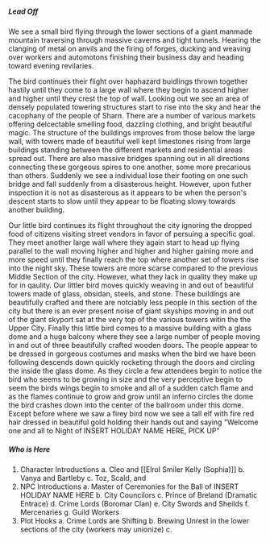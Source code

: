 ##### Lead Off
We see a small bird flying through the lower sections of a giant manmade mountain traversing through massive caverns and tight tunnels. Hearing the clanging of metal on anvils and the firing of forges, ducking and weaving over workers and automotons finishing their business day and heading toward evening revilaries. 

The bird continues their flight over haphazard buidlings thrown together hastily until they come to a large wall where they begin to ascend higher and higher until they crest the top of wall. Looking out we see an area of densely populated towering structures start to rise into the sky and hear the cacophany of the people of Sharn. There are a number of various markets offering delcectable smelling food, dazzling clothing, and bright beautiful magic. The structure of the buildings improves from those below the large wall, with towers made of beautiful well kept limestones rising from large buildings standing between the different markets and residential areas spread out. There are also massive bridges spanning out in all directions connecting these gorgeous spires to one another, some more precarious than others. Suddenly we see a individual lose their footing on one such bridge and fall suddenly from a disasterous height. However, upon futher inspection it is not as disasterous as it appears to be when the person's descent starts to slow until they appear to be floating slowy towards another building. 

Our little bird continues its flight throughout the city ignoring the dropped food of citizens visiting street vendors in favor of persuing a specific goal. They meet another large wall where they again start to head up flying parallel to the wall moving higher and higher and higher  gaining more and more speed until they finally reach the top where another set of towers rise into the night sky. These towers are more scarse compared to the previous Middle Section of the city. However, what they lack in quality they make up for in qaulity. Our littler bird moves quickly weaving in and out of beautiful towers made of glass, obsidan, steels, and stone. These buildings are beautifully crafted and there are notciably less people in this section of the city but there is an ever present noise of giant skyships moving in and out of the giant skyport sat at the very top of the various towers witin the the Upper City. Finally this little bird comes to a massive building with a glass dome and a huge balcony where they see a large number of people moving in and out of three beautifully crafted wooden doors. The people appear to be dressed in gorgeous costumes and masks when the bird we have been following descends down quickly rocketing through the doors and circling the inside the glass dome. As they circle a few attendees begin to notice the bird who seems to be growing in size and the very perceptive begin to seem the birds wings begin to smoke and all of a sudden catch flame and as the flames continue to grow and grow until an inferno circles the dome the bird crashes down into the center of the ballroom under this dome. Except before where we saw a firey bird now we see a tall elf with fire red hair dressed in beautiful gold holding their hands out and saying "Welcome one and all to Night of INSERT HOLIDAY NAME HERE, PICK UP"


##### Who is Here
1. Character Introductions
	a. Cleo and [[Elrol Smiler Kelly (Sophia)]]
	b. Vanya and Bartleby
	c. Toz, Scald, and 
2. NPC Introductions
	a. Master of Ceremonies for the Ball of INSERT HOLIDAY NAME HERE
	b. City Councilors 
	c. Prince of Breland (Dramatic Entrace)
	d. Crime Lords (Boromar Clan)
	e. City Swords and Sheilds
	f. Mercenaries
	g. Guild Workers
3. Plot Hooks
	a. Crime Lords are Shifting
	b. Brewing Unrest in the lower sections of the city (workers may unionize)
	c. 
	